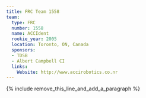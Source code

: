 ```yaml
---
title: FRC Team 1558
team:
  type: FRC
  number: 1558
  name: ACCIdent
  rookie_year: 2005
  location: Toronto, ON, Canada
  sponsors:
  - TDSB
  - Albert Campbell CI
  links:
    Website: http://www.accirobotics.co.nr
---
```


{% include remove_this_line_and_add_a_paragraph %}